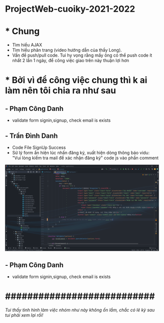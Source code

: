 # ProjectWeb-cuoiky-2021-2022

<h1>* Chung</h1>

- Tìm hiểu AJAX
- Tìm hiểu phân trang (video hướng dẫn của thầy Long).
- Vấn đề push/pull code. Tui hy vọng rằng mấy ông có thể push code ít nhất 2 lần 1 ngày, để công việc giao trên này thuận lợi hơn


<h1>* Bởi vì để công việc chung thì k ai làm nên tôi chia ra như sau</h1>
<h2> - Phạm Công Danh</h2>


- validate form signin,signup, check email is exists 

<h2> - Trần Đình Danh</h2>

- Code File SignUp Success
- Sử lý form ẩn hiện lúc nhấn đăng ký, xuất hiện dòng thông báo vidu: "Vui lòng kiểm tra mail để xác nhận đăng ký" code js vào phần comment

![img.png](img.png)


<h2> - Phạm Công Danh</h2>


- validate form signin,signup, check email is exists


<h1>###########################</h1>

<i>Tui thấy tình hình làm việc nhóm như này không ổn lắm, chắc có lẽ kỳ sau tui phải xem lại rồi!</i>